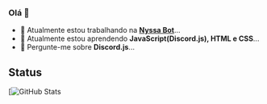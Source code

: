 ### Olá 👋

- 🔭 Atualmente estou trabalhando na **[Nyssa Bot](https://nyssabot.pages.dev/)**...
- 🌱 Atualmente estou aprendendo **JavaScript(Discord.js), HTML e CSS**...
- 💬 Pergunte-me sobre **Discord.js**...

## Status

[![GitHub Stats](https://github-readme-stats.vercel.app/api?username=GeovaneDev&show_icons=true&theme=tokyonight)
